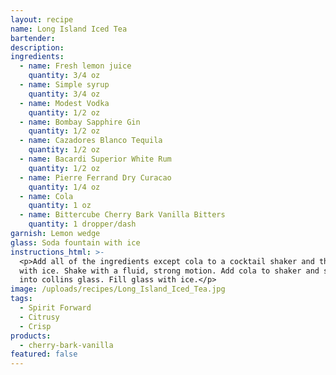```yaml
---
layout: recipe
name: Long Island Iced Tea
bartender:
description:
ingredients:
  - name: Fresh lemon juice
    quantity: 3/4 oz
  - name: Simple syrup
    quantity: 3/4 oz
  - name: Modest Vodka
    quantity: 1/2 oz
  - name: Bombay Sapphire Gin
    quantity: 1/2 oz
  - name: Cazadores Blanco Tequila
    quantity: 1/2 oz
  - name: Bacardi Superior White Rum
    quantity: 1/2 oz
  - name: Pierre Ferrand Dry Curacao
    quantity: 1/4 oz
  - name: Cola
    quantity: 1 oz
  - name: Bittercube Cherry Bark Vanilla Bitters
    quantity: 1 dropper/dash
garnish: Lemon wedge
glass: Soda fountain with ice
instructions_html: >-
  <p>Add all of the ingredients except cola to a cocktail shaker and then fill
  with ice. Shake with a fluid, strong motion. Add cola to shaker and strain
  into collins glass. Fill glass with ice.</p>
image: /uploads/recipes/Long_Island_Iced_Tea.jpg
tags:
  - Spirit Forward
  - Citrusy
  - Crisp
products:
  - cherry-bark-vanilla
featured: false
---
```



